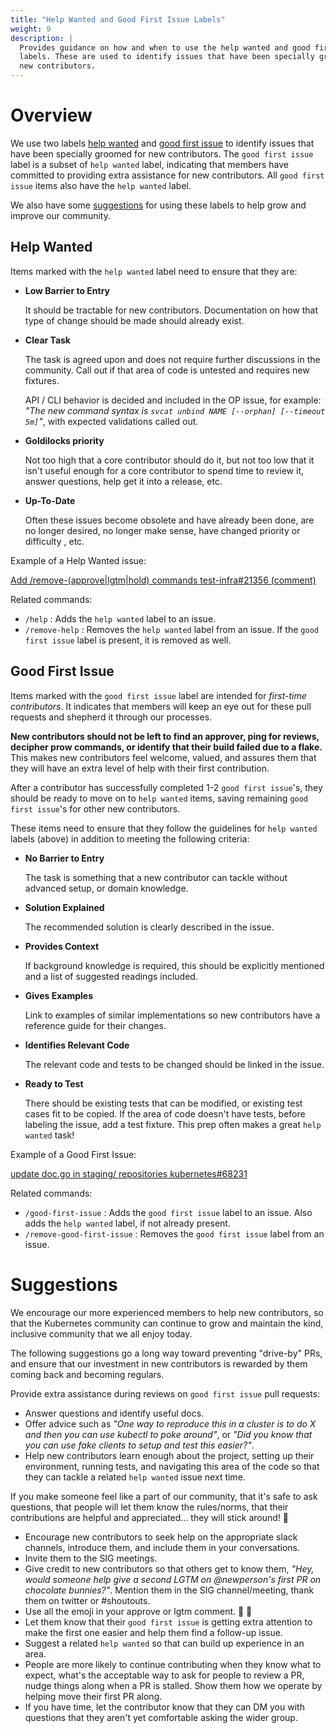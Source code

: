 ```yaml
---
title: "Help Wanted and Good First Issue Labels"
weight: 9
description: |
  Provides guidance on how and when to use the help wanted and good first issue
  labels. These are used to identify issues that have been specially groomed for
  new contributors.
---
```


# Overview

We use two labels [help wanted](#help-wanted) and [good first
issue](#good-first-issue) to identify issues that have been specially groomed
for new contributors. The `good first issue` label is a subset of `help wanted`
label, indicating that members have committed to providing extra assistance for
new contributors. All `good first issue` items also have the `help wanted`
label.

We also have some [suggestions](#suggestions) for using these labels to help
grow and improve our community.

## Help Wanted

Items marked with the `help wanted` label need to ensure that they are:

- **Low Barrier to Entry**

  It should be tractable for new contributors. Documentation on how that type of
  change should be made should already exist.

- **Clear Task**

  The task is agreed upon and does not require further discussions in the
  community. Call out if that area of code is untested and requires new
  fixtures.

  API / CLI behavior is decided and included in the OP issue, for example: _"The
  new command syntax is `svcat unbind NAME [--orphan] [--timeout 5m]`"_, with
  expected validations called out.

- **Goldilocks priority**

  Not too high that a core contributor should do it, but not too low that it
  isn't useful enough for a core contributor to spend time to review it, answer
  questions, help get it into a release, etc.

- **Up-To-Date**

  Often these issues become obsolete and have already been done, are no longer
  desired, no longer make sense, have changed priority or difficulty , etc.

Example of a Help Wanted issue:

  [Add /remove-(approve|lgtm|hold) commands test-infra#21356 (comment)](https://github.com/kubernetes/test-infra/issues/21356#issuecomment-799972711)
  
Related commands:

- `/help` : Adds the `help wanted` label to an issue.
- `/remove-help` : Removes the `help wanted` label from an issue. If the
  `good first issue` label is present, it is removed as well.

## Good First Issue

Items marked with the `good first issue` label are intended for _first-time
contributors_. It indicates that members will keep an eye out for these pull
requests and shepherd it through our processes.

**New contributors should not be left to find an approver, ping for reviews,
decipher prow commands, or identify that their build failed due to a flake.**
This makes new contributors feel welcome, valued, and assures them that they
will have an extra level of help with their first contribution.

After a contributor has successfully completed 1-2 `good first issue`'s, they
should be ready to move on to `help wanted` items, saving remaining `good first
issue`'s for other new contributors.

These items need to ensure that they follow the guidelines for `help wanted`
labels (above) in addition to meeting the following criteria:

- **No Barrier to Entry**

  The task is something that a new contributor can tackle without advanced
  setup, or domain knowledge.

- **Solution Explained**

  The recommended solution is clearly described in the issue.

- **Provides Context**

  If background knowledge is required, this should be explicitly mentioned and a
  list of suggested readings included.

- **Gives Examples**

  Link to examples of similar implementations so new contributors have a
  reference guide for their changes.

- **Identifies Relevant Code**

  The relevant code and tests to be changed should be linked in the issue.

- **Ready to Test**

  There should be existing tests that can be modified, or existing test cases
  fit to be copied. If the area of code doesn't have tests, before labeling the
  issue, add a test fixture. This prep often makes a great `help wanted` task!

Example of a Good First Issue:
  
  [update doc.go in staging/ repositories kubernetes#68231](https://github.com/kubernetes/kubernetes/issues/68231)
  
Related commands:

- `/good-first-issue` : Adds the `good first issue` label to an issue. Also adds
  the `help wanted` label, if not already present.
- `/remove-good-first-issue` : Removes the `good first issue` label from an
  issue.

# Suggestions

We encourage our more experienced members to help new contributors, so that the
Kubernetes community can continue to grow and maintain the kind, inclusive
community that we all enjoy today.

The following suggestions go a long way toward preventing "drive-by" PRs, and
ensure that our investment in new contributors is rewarded by them coming back
and becoming regulars.

Provide extra assistance during reviews on `good first issue` pull requests:
- Answer questions and identify useful docs.
- Offer advice such as _"One way to reproduce this in a cluster is to do X and
  then you can use kubectl to    poke around"_, or _"Did you know that you can
  use fake clients to setup and test this easier?"_.
- Help new contributors learn enough about the project, setting up their
  environment, running tests, and navigating this area of the code so that they
  can tackle a related `help wanted` issue next time.

If you make someone feel like a part of our community, that it's safe to ask
questions, that people will let them know the rules/norms, that their
contributions are helpful and appreciated... they will stick around! 🌈
- Encourage new contributors to seek help on the appropriate slack channels,
  introduce them, and include them in your conversations.
- Invite them to the SIG meetings.
- Give credit to new contributors so that others get to know them, _"Hey, would
  someone help give a second LGTM on @newperson's first PR on chocolate
  bunnies?"_. Mention them in the SIG channel/meeting, thank them on twitter or
  #shoutouts.
- Use all the emoji in your approve or lgtm comment. 💖 🚀
- Let them know that their `good first issue` is getting extra attention to make
  the first one easier and help them find a follow-up issue.
- Suggest a related `help wanted` so that can build up experience in an area.
- People are more likely to continue contributing when they know what to expect,
  what's the acceptable way to ask for people to review a PR, nudge things along
  when a PR is stalled. Show them how we operate by helping move their first PR
  along.
- If you have time, let the contributor know that they can DM you with questions
  that they aren't yet comfortable asking the wider group.
